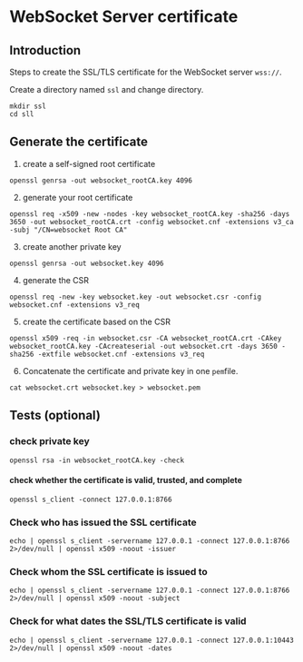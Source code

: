 ﻿# WebSocket Server certificate

## Introduction

Steps to create the SSL/TLS certificate for the WebSocket server `wss://`.

Create a directory named `ssl` and change directory.

```command
mkdir ssl
cd sll
```

## Generate the certificate
1. create a self-signed root certificate
```command
openssl genrsa -out websocket_rootCA.key 4096
```
2. generate your root certificate
```command
openssl req -x509 -new -nodes -key websocket_rootCA.key -sha256 -days 3650 -out websocket_rootCA.crt -config websocket.cnf -extensions v3_ca -subj "/CN=websocket Root CA"
```
3. create another private key
```command
openssl genrsa -out websocket.key 4096
```
4. generate the CSR
```command
openssl req -new -key websocket.key -out websocket.csr -config websocket.cnf -extensions v3_req
```
5. create the certificate based on the CSR
```command
openssl x509 -req -in websocket.csr -CA websocket_rootCA.crt -CAkey websocket_rootCA.key -CAcreateserial -out websocket.crt -days 3650 -sha256 -extfile websocket.cnf -extensions v3_req
```
6. Concatenate the certificate and private key in one `pem`file.
```command
cat websocket.crt websocket.key > websocket.pem
```

## Tests (optional)

### check private key
```command
openssl rsa -in websocket_rootCA.key -check
```

#### check whether the certificate is valid, trusted, and complete
```command
openssl s_client -connect 127.0.0.1:8766
```

### Check who has issued the SSL certificate
```command
echo | openssl s_client -servername 127.0.0.1 -connect 127.0.0.1:8766 2>/dev/null | openssl x509 -noout -issuer
```

### Check whom the SSL certificate is issued to
```command
echo | openssl s_client -servername 127.0.0.1 -connect 127.0.0.1:8766 2>/dev/null | openssl x509 -noout -subject
```

### Check for what dates the SSL/TLS certificate is valid
```command
echo | openssl s_client -servername 127.0.0.1 -connect 127.0.0.1:10443 2>/dev/null | openssl x509 -noout -dates
```

